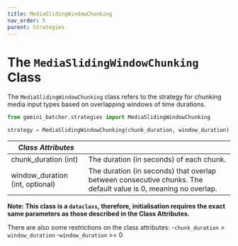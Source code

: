```yaml
---
title: MediaSlidingWindowChunking
nav_order: 5
parent: Strategies
---
```


# The `MediaSlidingWindowChunking` Class

The `MediaSlidingWindowChunking` class refers to the strategy for chunking media input types based on overlapping windows of time durations.

```python
from gemini_batcher.strategies import MediaSlidingWindowChunking

strategy = MediaSlidingWindowChunking(chunk_duration, window_duration)
```

| *Class Attributes* | |
|------------------|----------------------------------------|
| chunk_duration (int) | The duration (in seconds) of each chunk. |
| window_duration (int, optional)| The duration (in seconds) that overlap between consecutive chunks. The default value is 0, meaning no overlap. |

**Note: This class is a `dataclass`, therefore, initialisation requires the exact same parameters as those described in the Class Attributes.**

There are also some restrictions on the class attributes:
-`chunk_duration` > `window_duration`
-`window_duration` >= 0